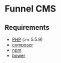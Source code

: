# Funnel CMS

## Requirements

* [PHP](http://php.net) (>= 5.5.9)
* [composer](https://getcomposer.org)
* [npm](https://docs.npmjs.com/getting-started/installing-node)
* [bower](https://bower.io)
